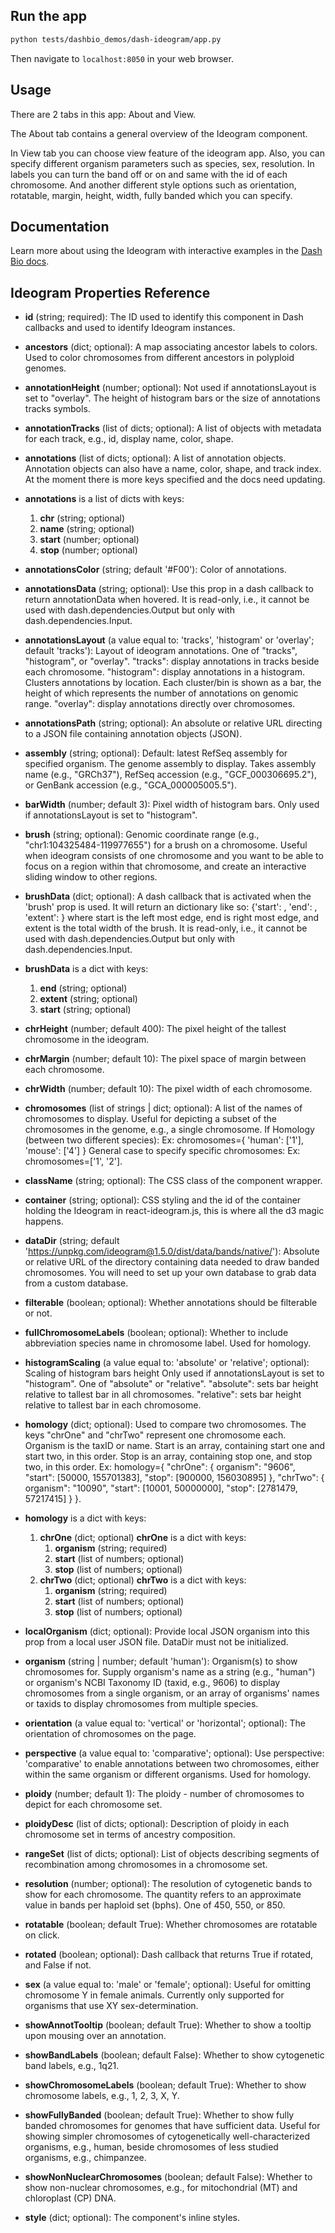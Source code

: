 ## Run the app

```bash
python tests/dashbio_demos/dash-ideogram/app.py
```
Then navigate to `localhost:8050` in your web browser.


## Usage

There are 2 tabs in this app: About and View.

The About tab contains a general overview of the Ideogram component.

In View tab you can choose view feature of the ideogram app. Also, you can 
specify different organism parameters such as species, sex, resolution. In labels 
you can turn the band off or on and same with the id of each chromosome. And 
another different style options such as orientation, rotatable, margin, height, width,
fully banded which you can specify.

## Documentation

Learn more about using the Ideogram with interactive examples in the [Dash Bio docs](https://dash.plotly.com/dash-bio/ideogram).


## Ideogram Properties Reference

- **id** (string; required): The ID used to identify this component in Dash callbacks and used to identify Ideogram instances.

- **ancestors** (dict; optional): A map associating ancestor labels to colors. Used to color chromosomes from different ancestors in polyploid genomes.
  
- **annotationHeight** (number; optional): Not used if annotationsLayout is set to "overlay". The height of histogram bars or the size of annotations tracks symbols.  

- **annotationTracks** (list of dicts; optional): A list of objects with metadata for each track, e.g., id, display name, color, shape. 

- **annotations** (list of dicts; optional): A list of annotation objects. Annotation objects can also have a name, color, shape, and track index. At the moment there is more keys specified and the docs need updating. 

- **annotations** is a list of dicts with keys:
  1. **chr** (string; optional)
  2. **name** (string; optional)
  3. **start** (number; optional)
  4. **stop** (number; optional)

- **annotationsColor** (string; default '#F00'): Color of annotations. 

- **annotationsData** (string; optional): Use this prop in a dash callback to return annotationData when hovered. It is read-only, i.e., it cannot be used with dash.dependencies.Output but only with dash.dependencies.Input. 

- **annotationsLayout** (a value equal to: 'tracks', 'histogram' or 'overlay'; default 'tracks'): Layout of ideogram annotations. One of "tracks", "histogram", or "overlay". "tracks": display annotations in tracks beside each chromosome. "histogram": display annotations in a histogram. Clusters annotations by location. Each cluster/bin is shown as a bar, the height of which represents the number of annotations on genomic range. "overlay": display annotations directly over chromosomes. 

- **annotationsPath** (string; optional): An absolute or relative URL directing to a JSON file containing annotation objects (JSON). 

- **assembly** (string; optional): Default: latest RefSeq assembly for specified organism. The genome assembly to display. Takes assembly name (e.g., "GRCh37"), RefSeq accession (e.g., "GCF_000306695.2"), or GenBank accession (e.g., "GCA_000005005.5"). 

- **barWidth** (number; default 3): Pixel width of histogram bars. Only used if annotationsLayout is set to "histogram". 

- **brush** (string; optional): Genomic coordinate range (e.g., "chr1:104325484-119977655") for a brush on a chromosome. Useful when ideogram consists of one chromosome and you want to be able to focus on a region within that chromosome, and create an interactive sliding window to other regions. 

- **brushData** (dict; optional): A dash callback that is activated when the 'brush' prop is used. It will return an dictionary like so: {'start': <value>, 'end': <value>, 'extent': <value>} where start is the left most edge, end is right most edge, and extent is the total width of the brush. It is read-only, i.e., it cannot be used with dash.dependencies.Output but only with dash.dependencies.Input. 

- **brushData** is a dict with keys:
  1. **end** (string; optional)
  2. **extent** (string; optional)
  3. **start** (string; optional)

- **chrHeight** (number; default 400): The pixel height of the tallest chromosome in the ideogram. 

- **chrMargin** (number; default 10): The pixel space of margin between each chromosome. 

- **chrWidth** (number; default 10): The pixel width of each chromosome.

- **chromosomes** (list of strings | dict; optional): A list of the names of chromosomes to display. Useful for depicting a subset of the chromosomes in the genome, e.g., a single chromosome. If Homology (between two different species): Ex: chromosomes={ 'human': ['1'], 'mouse': ['4'] } General case to specify specific chromosomes: Ex: chromosomes=['1', '2'].

- **className** (string; optional): The CSS class of the component wrapper.

- **container** (string; optional): CSS styling and the id of the container holding the Ideogram in react-ideogram.js, this is where all the d3 magic happens.

- **dataDir** (string; default 'https://unpkg.com/ideogram@1.5.0/dist/data/bands/native/'): Absolute or relative URL of the directory containing data needed to draw banded chromosomes. You will need to set up your own database to grab data from a custom database.  

- **filterable** (boolean; optional): Whether annotations should be filterable or not. 

- **fullChromosomeLabels** (boolean; optional): Whether to include abbreviation species name in chromosome label. Used for homology. 

- **histogramScaling** (a value equal to: 'absolute' or 'relative'; optional): Scaling of histogram bars height Only used if annotationsLayout is set to "histogram". One of "absolute" or "relative". "absolute": sets bar height relative to tallest bar in all chromosomes. "relative": sets bar height relative to tallest bar in each chromosome. 

- **homology** (dict; optional): Used to compare two chromosomes. The keys "chrOne" and "chrTwo" represent one chromosome each. Organism is the taxID or name. Start is an array, containing start one and start two, in this order. Stop is an array, containing stop one, and stop two, in this order. Ex: homology={ "chrOne": { organism": "9606", "start": [50000, 155701383], "stop": [900000, 156030895] }, "chrTwo": { organism": "10090", "start": [10001, 50000000], "stop": [2781479, 57217415] } }. 

- **homology** is a dict with keys:
    1. **chrOne** (dict; optional)
    **chrOne** is a dict with keys:
        1. **organism** (string; required)
        2. **start** (list of numbers; optional)
        3. **stop** (list of numbers; optional)
    2. **chrTwo** (dict; optional)
    **chrTwo** is a dict with keys:
        1. **organism** (string; required)
        2. **start** (list of numbers; optional)
        3. **stop** (list of numbers; optional)

- **localOrganism** (dict; optional): Provide local JSON organism into this prop from a local user JSON file. DataDir must not be initialized. 

- **organism** (string | number; default 'human'): Organism(s) to show chromosomes for. Supply organism's name as a string (e.g., "human") or organism's NCBI Taxonomy ID (taxid, e.g., 9606) to display chromosomes from a single organism, or an array of organisms' names or taxids to display chromosomes from multiple species. 

- **orientation** (a value equal to: 'vertical' or 'horizontal'; optional): The orientation of chromosomes on the page. 

- **perspective**  (a value equal to: 'comparative'; optional): Use perspective: 'comparative' to enable annotations between two chromosomes, either within the same organism or different organisms. Used for homology. 

- **ploidy** (number; default 1): The ploidy - number of chromosomes to depict for each chromosome set.

- **ploidyDesc** (list of dicts; optional): Description of ploidy in each chromosome set in terms of ancestry composition.
- **rangeSet**  (list of dicts; optional): List of objects describing segments of recombination among chromosomes in a chromosome set.
- **resolution** (number; optional): The resolution of cytogenetic bands to show for each chromosome. The quantity refers to an approximate value in bands per haploid set (bphs). One of 450, 550, or 850.
- **rotatable** (boolean; default True): Whether chromosomes are rotatable on click.
- **rotated** (boolean; optional): Dash callback that returns True if rotated, and False if not.
- **sex** (a value equal to: 'male' or 'female'; optional): Useful for omitting chromosome Y in female animals. Currently only supported for organisms that use XY sex-determination.
- **showAnnotTooltip** (boolean; default True): Whether to show a tooltip upon mousing over an annotation.
- **showBandLabels** (boolean; default False): Whether to show cytogenetic band labels, e.g., 1q21.
- **showChromosomeLabels** (boolean; default True): Whether to show chromosome labels, e.g., 1, 2, 3, X, Y.
- **showFullyBanded** (boolean; default True): Whether to show fully banded chromosomes for genomes that have sufficient data. Useful for showing simpler chromosomes of cytogenetically well-characterized organisms, e.g., human, beside chromosomes of less studied organisms, e.g., chimpanzee.
- **showNonNuclearChromosomes** (boolean; default False): Whether to show non-nuclear chromosomes, e.g., for mitochondrial (MT) and chloroplast (CP) DNA.
- **style** (dict; optional): The component's inline styles.